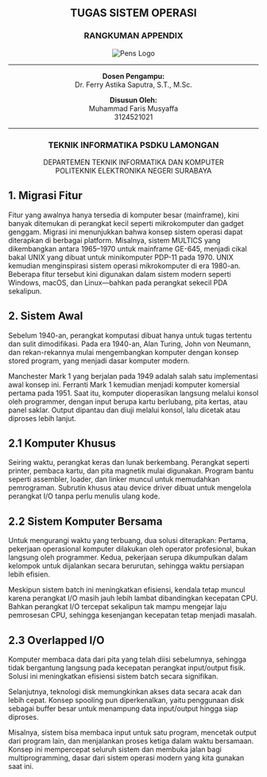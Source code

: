 <div align="center">

## TUGAS SISTEM OPERASI

### **RANGKUMAN APPENDIX**

![Pens Logo](https://belalangkecap.it.student.pens.ac.id/logo.png)

---

**Dosen Pengampu:**  
Dr. Ferry Astika Saputra, S.T., M.Sc.

**Disusun Oleh:**  
Muhammad Faris Musyaffa  
3124521021

---

### TEKNIK INFORMATIKA PSDKU LAMONGAN  
DEPARTEMEN TEKNIK INFORMATIKA DAN KOMPUTER  
POLITEKNIK ELEKTRONIKA NEGERI SURABAYA  

</div>

## 1. Migrasi Fitur
Fitur yang awalnya hanya tersedia di komputer besar (mainframe), kini banyak ditemukan di perangkat kecil seperti mikrokomputer dan gadget genggam. Migrasi ini menunjukkan bahwa konsep sistem operasi dapat diterapkan di berbagai platform. Misalnya, sistem MULTICS yang dikembangkan antara 1965–1970 untuk mainframe GE-645, menjadi cikal bakal UNIX yang dibuat untuk minikomputer PDP-11 pada 1970. UNIX kemudian menginspirasi sistem operasi mikrokomputer di era 1980-an. Beberapa fitur tersebut kini digunakan dalam sistem modern seperti Windows, macOS, dan Linux—bahkan pada perangkat sekecil PDA sekalipun.

## 2. Sistem Awal
Sebelum 1940-an, perangkat komputasi dibuat hanya untuk tugas tertentu dan sulit dimodifikasi. Pada era 1940-an, Alan Turing, John von Neumann, dan rekan-rekannya mulai mengembangkan komputer dengan konsep stored program, yang menjadi dasar komputer modern.

Manchester Mark 1 yang berjalan pada 1949 adalah salah satu implementasi awal konsep ini. Ferranti Mark 1 kemudian menjadi komputer komersial pertama pada 1951. Saat itu, komputer dioperasikan langsung melalui konsol oleh programmer, dengan input berupa kartu berlubang, pita kertas, atau panel saklar. Output dipantau dan diuji melalui konsol, lalu dicetak atau diproses lebih lanjut.

## 2.1 Komputer Khusus
Seiring waktu, perangkat keras dan lunak berkembang. Perangkat seperti printer, pembaca kartu, dan pita magnetik mulai digunakan. Program bantu seperti assembler, loader, dan linker muncul untuk memudahkan pemrograman. Subrutin khusus atau device driver dibuat untuk mengelola perangkat I/O tanpa perlu menulis ulang kode.

## 2.2 Sistem Komputer Bersama
Untuk mengurangi waktu yang terbuang, dua solusi diterapkan:
Pertama, pekerjaan operasional komputer dilakukan oleh operator profesional, bukan langsung oleh programmer. Kedua, pekerjaan serupa dikumpulkan dalam kelompok untuk dijalankan secara berurutan, sehingga waktu persiapan lebih efisien.

Meskipun sistem batch ini meningkatkan efisiensi, kendala tetap muncul karena perangkat I/O masih jauh lebih lambat dibandingkan kecepatan CPU. Bahkan perangkat I/O tercepat sekalipun tak mampu mengejar laju pemrosesan CPU, sehingga kesenjangan kecepatan tetap menjadi masalah.

## 2.3 Overlapped I/O
Komputer membaca data dari pita yang telah diisi sebelumnya, sehingga tidak bergantung langsung pada kecepatan perangkat input/output fisik. Solusi ini meningkatkan efisiensi sistem batch secara signifikan.

Selanjutnya, teknologi disk memungkinkan akses data secara acak dan lebih cepat. Konsep spooling pun diperkenalkan, yaitu penggunaan disk sebagai buffer besar untuk menampung data input/output hingga siap diproses.

Misalnya, sistem bisa membaca input untuk satu program, mencetak output dari program lain, dan menjalankan proses ketiga dalam waktu bersamaan. Konsep ini mempercepat seluruh sistem dan membuka jalan bagi multiprogramming, dasar dari sistem operasi modern yang kita gunakan saat ini.


